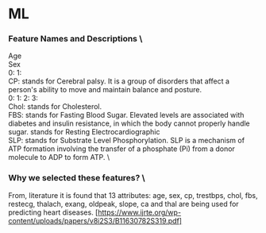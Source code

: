 # ML

### Feature Names and Descriptions \
Age \
Sex \
 0: 1: \
CP: stands for Cerebral palsy. It is a group of disorders that affect a person's ability to move and maintain balance and posture. \
 0: 1: 2: 3: \
Chol: stands for Cholesterol. \
FBS: stands for Fasting Blood Sugar. Elevated levels are associated with diabetes and insulin resistance, in which the body cannot properly handle sugar.
stands for Resting Electrocardiographic \
SLP: stands for Substrate Level Phosphorylation. SLP is a mechanism of ATP formation involving the transfer of a phosphate (Pi) from a donor molecule to ADP to form ATP. \

### Why we selected these features? \
From, literature it is found that 13 attributes: age, sex, cp, trestbps, chol, fbs, restecg, thalach, exang, oldpeak, slope, ca and thal are being used for predicting heart diseases. [https://www.ijrte.org/wp-content/uploads/papers/v8i2S3/B11630782S319.pdf]
